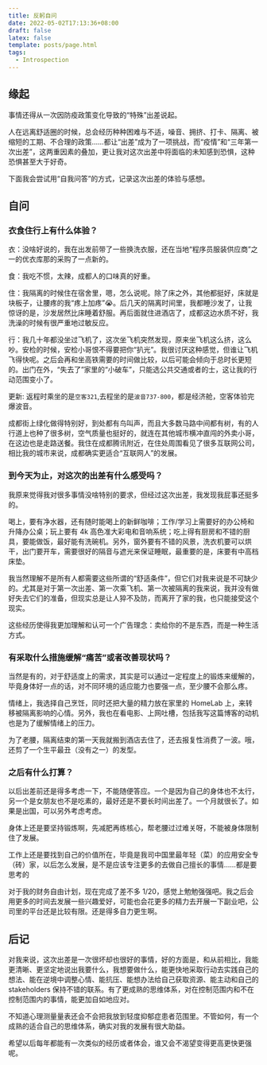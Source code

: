 ```yaml
---
title: 反躬自问
date: 2022-05-02T17:13:36+08:00
draft: false
latex: false
template: posts/page.html
tags:
  - Introspection
---
```


## 缘起

事情还得从一次因防疫政策变化导致的“特殊”出差说起。

人在远离舒适圈的时候，总会经历种种困难与不适，噪音、拥挤、打卡、隔离、被缩短的工期、不合理的政策……都让“出差”成为了一项挑战，而“疫情”和“三年第一次出差”，这两重因素的叠加，更让我对这次出差中将面临的未知感到恐惧，这种恐惧甚至大于好奇。

下面我会尝试用“自我问答”的方式，记录这次出差的体验与感想。

## 自问

### 衣食住行上有什么体验？

衣：没啥好说的，我在出发前带了一些换洗衣服，还在当地“程序员服装供应商”之一的优衣库那的采购了一点新的。

食：我吃不惯，太辣，成都人的口味真的好重。

住：我隔离的时候住在宿舍里，嗯，怎么说呢。除了床之外，其他都挺好，床就是块板子，让腰疼的我“疼上加疼”😭。后几天的隔离时间里，我都睡沙发了，让我惊讶的是，沙发居然比床睡着舒服。再后面就住进酒店了，成都这边水质不好，我洗澡的时候有很严重地过敏反应。

行：我几十年都没坐过飞机了，这次坐飞机突然发现，原来坐飞机这么挤，这么吵。安检的时候，安检小哥恨不得要把你“扒光”。我很讨厌这种感觉，但谁让飞机飞得快呢。之后会再和坐高铁需要的时间做比较，以后可能会倾向于总时长更短的。出门在外，“失去了”家里的“小破车”，只能选公共交通或者的士，这让我的行动范围变小了。

更新: 返程时乘坐的是`空客321`,去程坐的是`波音737-800`，都是经济舱，空客体验完爆波音。

成都街上绿化做得特别好，到处都有鸟叫声，而且大多数马路中间都有树，有的人行道上也种了很多树，空气质量也挺好的，就连在其他城市横冲直闯的外卖小哥，在这边也是走路送餐。我住在成都腾讯附近，在住处周围看见了很多互联网公司，相比我的城市来说，成都确实更适合“互联网人”的发展。

### 到今天为止，对这次的出差有什么感受吗？

我原来觉得我对很多事情没啥特别的要求，但经过这次出差，我发现我屁事还挺多的。

喝上，要有净水器，还有随时能喝上的新鲜咖啡；工作/学习上需要好的办公椅和升降办公桌；玩上要有 4k 高色准大彩电和音响系统；吃上得有厨房和不错的厨具，要能做饭，最好能有洗碗机。另外，窗外要有不错的风景，洗衣机要可以烘干，出门要开车，需要很好的隔音与遮光来保证睡眠，最重要的是，床要有中高档床垫。

我当然理解不是所有人都需要这些所谓的“舒适条件”，但它们对我来说是不可缺少的。尤其是对于第一次出差、第一次乘飞机、第一次被隔离的我来说，我并没有做好失去它们的准备，但现实总是让人猝不及防，而离开了家的我，也只能接受这个现实。

这些经历使得我更加理解和认可一个广告理念：卖给你的不是东西，而是一种生活方式。

### 有采取什么措施缓解“痛苦”或者改善现状吗？

当然是有的，对于舒适度上的需求，其实是可以通过一定程度上的锻炼来缓解的，毕竟身体好一点的话，对不同环境的适应能力也要强一点，至少腰不会那么疼。

情绪上，我选择自己烹饪，同时还把大量的精力放在家里的 HomeLab 上，来转移被隔离影响的心情。另外，我也在看电影、上网吐槽，包括我写这篇博客的动机也是为了缓解情绪上的压力。

为了老腰，隔离结束的第一天我就搬到酒店去住了，还去报复性消费了一波。哦，还剪了一个生平最丑（没有之一）的发型。

### 之后有什么打算？

以后出差前还是得多考虑一下，不能随便答应。一个是因为自己的身体也不太行，另一个是女朋友也不是吃素的，最好还是不要长时间出差了。一个月就很长了。如果是出国，可以另外考虑考虑。

身体上还是要坚持锻炼啊，先减肥再练核心，帮老腰过过难关呀，不能被身体限制住了发展。

工作上还是要找到自己的价值所在，毕竟是我司中国里最年轻（菜）的应用安全专（砖）家，以后怎么发展，是不是应该专注更多的去做自己擅长的事情……都是要思考的

对于我的财务自由计划，现在完成了差不多 1/20，感觉上勉勉强强吧。我之后会用更多的时间去发展一些兴趣爱好，可能也会花更多的精力去开展一下副业吧，公司里的平台还是比较有限。还是得多自力更生啊。

## 后记

对我来说，这次出差是一次很坏却也很好的事情，好的方面是，和从前相比，我能更清晰、更坚定地说出我要什么，我想要做什么，能更快地采取行动去实践自己的想法、能在逆境中调整心情、能抗压、能想办法给自己获取资源、能主动和自己的 stakeholders 保持不错的联系。有了更成熟的思维体系，对在控制范围内和不在控制范围内的事情，能更加自如地应对。

不知道心理测量量表还会不会把我放到轻度抑郁症患者范围里。不管如何，有一个成熟的适合自己的思维体系，确实对我的发展有很大助益。

希望以后每年都能有一次类似的经历或者体会，谁又会不渴望变得更高更快更强呢。
